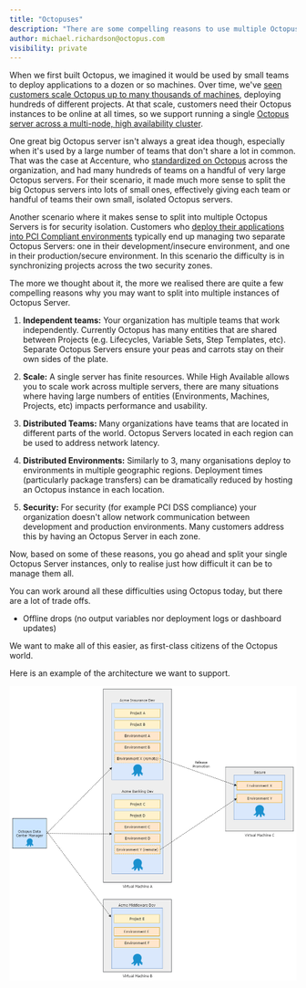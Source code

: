 ```yaml
---
title: "Octopuses"
description: "There are some compelling reasons to use multiple Octopus Server instances, but managing multiple instances is problemmatic. We want to make managing multiple related Octopus Server instances a first-class citizen of the Octopus world." 
author: michael.richardson@octopus.com
visibility: private
---
```


When we first built Octopus, we imagined it would be used by small teams to deploy applications to a dozen or so machines. Over time, we've [seen customers scale Octopus up to many thousands of machines](https://octopus.com/blog/octostats), deploying hundreds of different projects. At that scale, customers need their Octopus instances to be online at all times, so we support running a single [Octopus server across a multi-node, high availability cluster](https://octopus.com/high-availability).

One great big Octopus server isn't always a great idea though, especially when it's used by a large number of teams that don't share a lot in common. That was the case at Accenture, who [standardized on Octopus](https://channel9.msdn.com/Shows/ANZMVP/Updating-Octopus-Deploy-at-Accenture-with-Jim-Szubryt-and-Damian-Brady) across the organization, and had many hundreds of teams on a handful of very large Octopus servers. For their scenario, it made much more sense to split the big Octopus servers into lots of small ones, effectively giving each team or handful of teams their own small, isolated Octopus servers.

Another scenario where it makes sense to split into multiple Octopus Servers is for security isolation. Customers who [deploy their applications into PCI Compliant environments](https://octopus.com/docs/reference/pci-compliance-and-octopus-deploy) typically end up managing two separate Octopus Servers: one in their development/insecure environment, and one in their production/secure environment. In this scenario the difficulty is in synchronizing projects across the two security zones.

The more we thought about it, the more we realised there are quite a few compelling reasons why you may want to split into multiple instances of Octopus Server.

1. **Independent teams:** Your organization has multiple teams that work independently. Currently Octopus has many entities that are shared between Projects (e.g. Lifecycles, Variable Sets, Step Templates, etc). Separate Octopus Servers ensure your peas and carrots stay on their own sides of the plate. 

2. **Scale:** A single server has finite resources. While High Available allows you to scale work across multiple servers, there are many situations where having large numbers of entities (Environments, Machines, Projects, etc) impacts performance and usability.    

3. **Distributed Teams:** Many organizations have teams that are located in different parts of the world. Octopus Servers located in each region can be used to address network latency. 

4. **Distributed Environments:** Similarly to 3, many organisations deploy to environments in multiple geographic regions.  Deployment times (particularly package transfers) can be dramatically reduced by hosting an Octopus instance in each location. 

5. **Security:** For security (for example PCI DSS compliance) your organization doesn't allow network communication between development and production environments. Many customers address this by having an Octopus Server in each zone. 

Now, based on some of these reasons, you go ahead and split your single Octopus Server instances, only to realise just how difficult it can be to manage them all.


You can work around all these difficulties using Octopus today, but there are a lot of trade offs.

- Offline drops (no output variables nor deployment logs or dashboard updates)

We want to make all of this easier, as first-class citizens of the Octopus world.

Here is an example of the architecture we want to support.

![Spaces and Zones example architecture](spaces-and-zones-architecture.png)